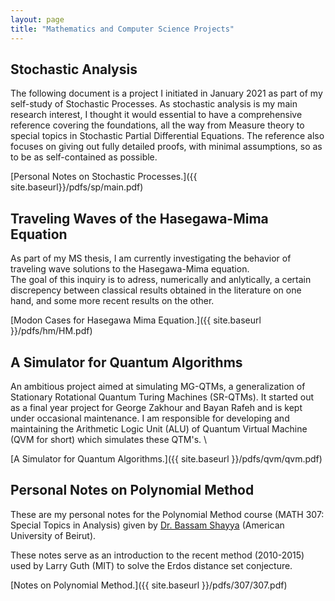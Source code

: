 ```yaml
---
layout: page
title: "Mathematics and Computer Science Projects"
---
```



## Stochastic Analysis

The following document is a project I initiated in January 2021 as part of my self-study of Stochastic Processes. 
As stochastic analysis is my main research interest, I thought it would essential to have a comprehensive reference covering the foundations, all the way from Measure theory to special topics in Stochastic Partial Differential Equations. 
The reference also focuses on giving out fully detailed proofs, with minimal assumptions, so as to be as self-contained as possible.

[Personal Notes on Stochastic Processes.]({{ site.baseurl}}/pdfs/sp/main.pdf)

## Traveling Waves of the Hasegawa-Mima Equation

As part of my MS thesis, I am currently investigating the behavior of traveling wave solutions to the Hasegawa-Mima equation.  
The goal of this inquiry is to adress, numerically and anlytically, a certain discrepency between classical results obtained in the literature on one hand, and some more recent results on the other.

[Modon Cases for Hasegawa Mima Equation.]({{ site.baseurl }}/pdfs/hm/HM.pdf)

## A Simulator for Quantum Algorithms

An ambitious project aimed at simulating MG-QTMs, a generalization of Stationary Rotational Quantum Turing Machines (SR-QTMs). 
It started out as a final year project for George Zakhour and Bayan Rafeh and is kept under occasional maintenance.
 I am responsible for developing and maintaining the Arithmetic Logic Unit (ALU) of Quantum Virtual Machine (QVM for short) which simulates these QTM's. \\ 

[A Simulator for Quantum Algorithms.]({{ site.baseurl }}/pdfs/qvm/qvm.pdf)

## Personal Notes on Polynomial Method

These are my personal notes for the Polynomial Method course (MATH 307: Special Topics in Analysis) given by [Dr. Bassam Shayya](https://sites.aub.edu.lb/bshayya/) (American University of Beirut).   

These notes serve as an introduction to the recent method (2010-2015) used by Larry Guth (MIT) to solve the Erdos distance set conjecture. 

[Notes on Polynomial Method.]({{ site.baseurl }}/pdfs/307/307.pdf)



